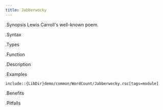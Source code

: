 ```yaml
---
title: Jabberwocky
---
```


.Synopsis
Lewis Carroll's well-known poem.

.Syntax

.Types

.Function

.Description

.Examples
```rascal
include::{LibDir}demo/common/WordCount/Jabberwocky.rsc[tags=module]
```

                
.Benefits

.Pitfalls

